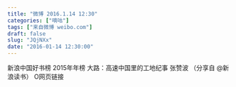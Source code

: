 ```yaml
---
title: "微博 2016.1.14 12:30"
categories: ["嘀咕"]
tags: ["来自微博 weibo.com"]
draft: false
slug: "JQjNXx"
date: "2016-01-14 12:30:00"
---
```


<p>新浪中国好书榜 2015年年榜 大路：高速中国里的工地纪事 张赞波 （分享自 @新浪读书） O网页链接  ​​​​</p>
